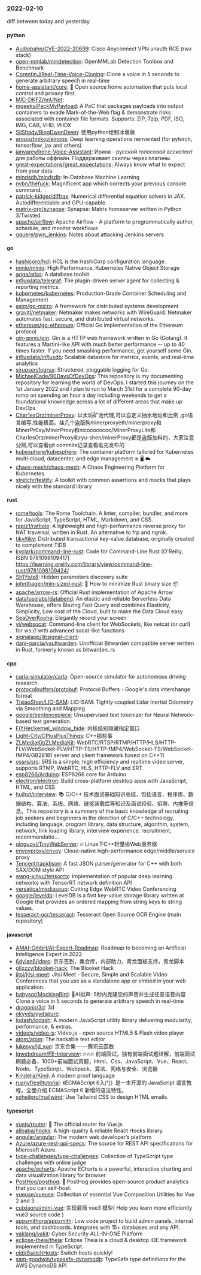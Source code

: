 ### 2022-02-10
diff between today and yesterday

#### python
* [Audiobahn/CVE-2022-20699](https://github.com/Audiobahn/CVE-2022-20699): Cisco Anyconnect VPN unauth RCE (rwx stack)
* [open-mmlab/mmdetection](https://github.com/open-mmlab/mmdetection): OpenMMLab Detection Toolbox and Benchmark
* [CorentinJ/Real-Time-Voice-Cloning](https://github.com/CorentinJ/Real-Time-Voice-Cloning): Clone a voice in 5 seconds to generate arbitrary speech in real-time
* [home-assistant/core](https://github.com/home-assistant/core): 🏡 Open source home automation that puts local control and privacy first.
* [MIC-DKFZ/nnUNet](https://github.com/MIC-DKFZ/nnUNet): 
* [mgeeky/PackMyPayload](https://github.com/mgeeky/PackMyPayload): A PoC that packages payloads into output containers to evade Mark-of-the-Web flag & demonstrate risks associated with container file formats. Supports: ZIP, 7zip, PDF, ISO, IMG, CAB, VHD, VHDX
* [SliShady/BingDwenDwen](https://github.com/SliShady/BingDwenDwen): 使用python绘制冰墩墩
* [arogozhnikov/einops](https://github.com/arogozhnikov/einops): Deep learning operations reinvented (for pytorch, tensorflow, jax and others)
* [janvarev/Irene-Voice-Assistant](https://github.com/janvarev/Irene-Voice-Assistant): Ирина - русский голосовой ассистент для работы оффлайн. Поддерживает скиллы через плагины.
* [great-expectations/great_expectations](https://github.com/great-expectations/great_expectations): Always know what to expect from your data.
* [mindsdb/mindsdb](https://github.com/mindsdb/mindsdb): In-Database Machine Learning
* [nvbn/thefuck](https://github.com/nvbn/thefuck): Magnificent app which corrects your previous console command.
* [patrick-kidger/diffrax](https://github.com/patrick-kidger/diffrax): Numerical differential equation solvers in JAX. Autodifferentiable and GPU-capable.
* [matrix-org/synapse](https://github.com/matrix-org/synapse): Synapse: Matrix homeserver written in Python 3/Twisted.
* [apache/airflow](https://github.com/apache/airflow): Apache Airflow - A platform to programmatically author, schedule, and monitor workflows
* [gquere/pwn_jenkins](https://github.com/gquere/pwn_jenkins): Notes about attacking Jenkins servers

#### go
* [hashicorp/hcl](https://github.com/hashicorp/hcl): HCL is the HashiCorp configuration language.
* [minio/minio](https://github.com/minio/minio): High Performance, Kubernetes Native Object Storage
* [ariga/atlas](https://github.com/ariga/atlas): A database toolkit
* [influxdata/telegraf](https://github.com/influxdata/telegraf): The plugin-driven server agent for collecting & reporting metrics.
* [kubernetes/kubernetes](https://github.com/kubernetes/kubernetes): Production-Grade Container Scheduling and Management
* [asim/go-micro](https://github.com/asim/go-micro): A framework for distributed systems development
* [gravitl/netmaker](https://github.com/gravitl/netmaker): Netmaker makes networks with WireGuard. Netmaker automates fast, secure, and distributed virtual networks.
* [ethereum/go-ethereum](https://github.com/ethereum/go-ethereum): Official Go implementation of the Ethereum protocol
* [gin-gonic/gin](https://github.com/gin-gonic/gin): Gin is a HTTP web framework written in Go (Golang). It features a Martini-like API with much better performance -- up to 40 times faster. If you need smashing performance, get yourself some Gin.
* [influxdata/influxdb](https://github.com/influxdata/influxdb): Scalable datastore for metrics, events, and real-time analytics
* [sirupsen/logrus](https://github.com/sirupsen/logrus): Structured, pluggable logging for Go.
* [MichaelCade/90DaysOfDevOps](https://github.com/MichaelCade/90DaysOfDevOps): This repository is my documenting repository for learning the world of DevOps. I started this journey on the 1st January 2022 and I plan to run to March 31st for a complete 90-day romp on spending an hour a day including weekends to get a foundational knowledge across a lot of different areas that make up DevOps.
* [Char1esOrz/minerProxy](https://github.com/Char1esOrz/minerProxy): 以太坊矿池代理,可以自定义抽水地址和比例 ,go语言编写,性能极高。挂几个盗版狗minerproxyeth/minerproxy和MinerPr0xy/MinerProxy和nicococococ/MinerProxyLite和CharIesOrz/minerProxy和ryu-shen/minerProxy都是盗版加料的，大家注意分辨,可以查看git commits记录查看谁先发布的
* [kubesphere/kubesphere](https://github.com/kubesphere/kubesphere): The container platform tailored for Kubernetes multi-cloud, datacenter, and edge management ⎈ 🖥 ☁️
* [chaos-mesh/chaos-mesh](https://github.com/chaos-mesh/chaos-mesh): A Chaos Engineering Platform for Kubernetes.
* [stretchr/testify](https://github.com/stretchr/testify): A toolkit with common assertions and mocks that plays nicely with the standard library

#### rust
* [rome/tools](https://github.com/rome/tools): The Rome Toolchain. A linter, compiler, bundler, and more for JavaScript, TypeScript, HTML, Markdown, and CSS.
* [rapiz1/rathole](https://github.com/rapiz1/rathole): A lightweight and high-performance reverse proxy for NAT traversal, written in Rust. An alternative to frp and ngrok.
* [tikv/tikv](https://github.com/tikv/tikv): Distributed transactional key-value database, originally created to complement TiDB
* [kyclark/command-line-rust](https://github.com/kyclark/command-line-rust): Code for Command-Line Rust (O'Reilly, ISBN 9781098109417) https://learning.oreilly.com/library/view/command-line-rust/9781098109424/
* [Sh1Yo/x8](https://github.com/Sh1Yo/x8): Hidden parameters discovery suite
* [johnthagen/min-sized-rust](https://github.com/johnthagen/min-sized-rust): 🦀 How to minimize Rust binary size 📦
* [apache/arrow-rs](https://github.com/apache/arrow-rs): Official Rust implementation of Apache Arrow
* [datafuselabs/databend](https://github.com/datafuselabs/databend): An elastic and reliable Serverless Data Warehouse, offers Blazing Fast Query and combines Elasticity, Simplicity, Low cost of the Cloud, built to make the Data Cloud easy
* [SeaDve/Kooha](https://github.com/SeaDve/Kooha): Elegantly record your screen
* [vi/websocat](https://github.com/vi/websocat): Command-line client for WebSockets, like netcat (or curl) for ws:// with advanced socat-like functions
* [signalapp/libsignal-client](https://github.com/signalapp/libsignal-client): 
* [dani-garcia/vaultwarden](https://github.com/dani-garcia/vaultwarden): Unofficial Bitwarden compatible server written in Rust, formerly known as bitwarden_rs

#### cpp
* [carla-simulator/carla](https://github.com/carla-simulator/carla): Open-source simulator for autonomous driving research.
* [protocolbuffers/protobuf](https://github.com/protocolbuffers/protobuf): Protocol Buffers - Google's data interchange format
* [TixiaoShan/LIO-SAM](https://github.com/TixiaoShan/LIO-SAM): LIO-SAM: Tightly-coupled Lidar Inertial Odometry via Smoothing and Mapping
* [google/sentencepiece](https://github.com/google/sentencepiece): Unsupervised text tokenizer for Neural Network-based text generation.
* [FiYHer/kernel_window_hide](https://github.com/FiYHer/kernel_window_hide): 内核级别隐藏指定窗口
* [Light-City/CPlusPlusThings](https://github.com/Light-City/CPlusPlusThings): C++那些事
* [ZLMediaKit/ZLMediaKit](https://github.com/ZLMediaKit/ZLMediaKit): WebRTC/RTSP/RTMP/HTTP/HLS/HTTP-FLV/WebSocket-FLV/HTTP-TS/HTTP-fMP4/WebSocket-TS/WebSocket-fMP4/GB28181 server and client framework based on C++11
* [ossrs/srs](https://github.com/ossrs/srs): SRS is a simple, high efficiency and realtime video server, supports RTMP, WebRTC, HLS, HTTP-FLV and SRT.
* [esp8266/Arduino](https://github.com/esp8266/Arduino): ESP8266 core for Arduino
* [electron/electron](https://github.com/electron/electron): Build cross-platform desktop apps with JavaScript, HTML, and CSS
* [huihut/interview](https://github.com/huihut/interview): 📚 C/C++ 技术面试基础知识总结，包括语言、程序库、数据结构、算法、系统、网络、链接装载库等知识及面试经验、招聘、内推等信息。This repository is a summary of the basic knowledge of recruiting job seekers and beginners in the direction of C/C++ technology, including language, program library, data structure, algorithm, system, network, link loading library, interview experience, recruitment, recommendatio…
* [qinguoyi/TinyWebServer](https://github.com/qinguoyi/TinyWebServer): 🔥 Linux下C++轻量级Web服务器
* [envoyproxy/envoy](https://github.com/envoyproxy/envoy): Cloud-native high-performance edge/middle/service proxy
* [Tencent/rapidjson](https://github.com/Tencent/rapidjson): A fast JSON parser/generator for C++ with both SAX/DOM style API
* [wang-xinyu/tensorrtx](https://github.com/wang-xinyu/tensorrtx): Implementation of popular deep learning networks with TensorRT network definition API
* [versatica/mediasoup](https://github.com/versatica/mediasoup): Cutting Edge WebRTC Video Conferencing
* [google/leveldb](https://github.com/google/leveldb): LevelDB is a fast key-value storage library written at Google that provides an ordered mapping from string keys to string values.
* [tesseract-ocr/tesseract](https://github.com/tesseract-ocr/tesseract): Tesseract Open Source OCR Engine (main repository)

#### javascript
* [AMAI-GmbH/AI-Expert-Roadmap](https://github.com/AMAI-GmbH/AI-Expert-Roadmap): Roadmap to becoming an Artificial Intelligence Expert in 2022
* [6dylan6/jdpro](https://github.com/6dylan6/jdpro): 京东签到，集合库，内部助力，青龙面板支持，青龙脚本
* [glixzzy/blooket-hack](https://github.com/glixzzy/blooket-hack): The Blooket Hack
* [jitsi/jitsi-meet](https://github.com/jitsi/jitsi-meet): Jitsi Meet - Secure, Simple and Scalable Video Conferences that you use as a standalone app or embed in your web application.
* [babysor/MockingBird](https://github.com/babysor/MockingBird): 🚀AI拟声: 5秒内克隆您的声音并生成任意语音内容 Clone a voice in 5 seconds to generate arbitrary speech in real-time
* [dragonir/3d](https://github.com/dragonir/3d): 3d
* [okyyds/yydspure](https://github.com/okyyds/yydspure): 
* [lodash/lodash](https://github.com/lodash/lodash): A modern JavaScript utility library delivering modularity, performance, & extras.
* [videojs/video.js](https://github.com/videojs/video.js): Video.js - open source HTML5 & Flash video player
* [atom/atom](https://github.com/atom/atom): The hackable text editor
* [lukesyy/jd_yun](https://github.com/lukesyy/jd_yun): 京东合集-----腾讯云函数
* [lgwebdream/FE-Interview](https://github.com/lgwebdream/FE-Interview): 🔥🔥🔥 前端面试，独有前端面试题详解，前端面试刷题必备，1000+前端面试真题，Html、Css、JavaScript、Vue、React、Node、TypeScript、Webpack、算法、网络与安全、浏览器
* [Kindelia/Kind](https://github.com/Kindelia/Kind): A modern proof language
* [ruanyf/es6tutorial](https://github.com/ruanyf/es6tutorial): 《ECMAScript 6入门》是一本开源的 JavaScript 语言教程，全面介绍 ECMAScript 6 新增的语法特性。
* [soheilpro/mailwind](https://github.com/soheilpro/mailwind): Use Tailwind CSS to design HTML emails.

#### typescript
* [vuejs/router](https://github.com/vuejs/router): 🚦 The official router for Vue.js
* [alibaba/hooks](https://github.com/alibaba/hooks): A high-quality & reliable React Hooks library.
* [angular/angular](https://github.com/angular/angular): The modern web developer’s platform
* [Azure/azure-rest-api-specs](https://github.com/Azure/azure-rest-api-specs): The source for REST API specifications for Microsoft Azure.
* [type-challenges/type-challenges](https://github.com/type-challenges/type-challenges): Collection of TypeScript type challenges with online judge
* [apache/echarts](https://github.com/apache/echarts): Apache ECharts is a powerful, interactive charting and data visualization library for browser
* [PostHog/posthog](https://github.com/PostHog/posthog): 🦔 PostHog provides open-source product analytics that you can self-host.
* [vueuse/vueuse](https://github.com/vueuse/vueuse): Collection of essential Vue Composition Utilities for Vue 2 and 3
* [cuixiaorui/mini-vue](https://github.com/cuixiaorui/mini-vue): 实现最简 vue3 模型( Help you learn more efficiently vue3 source code )
* [appsmithorg/appsmith](https://github.com/appsmithorg/appsmith): Low code project to build admin panels, internal tools, and dashboards. Integrates with 15+ databases and any API.
* [yaklang/yakit](https://github.com/yaklang/yakit): Cyber Security ALL-IN-ONE Platform
* [eclipse-theia/theia](https://github.com/eclipse-theia/theia): Eclipse Theia is a cloud & desktop IDE framework implemented in TypeScript.
* [oldj/SwitchHosts](https://github.com/oldj/SwitchHosts): Switch hosts quickly!
* [sam-goodwin/typesafe-dynamodb](https://github.com/sam-goodwin/typesafe-dynamodb): TypeSafe type definitions for the AWS DynamoDB API

